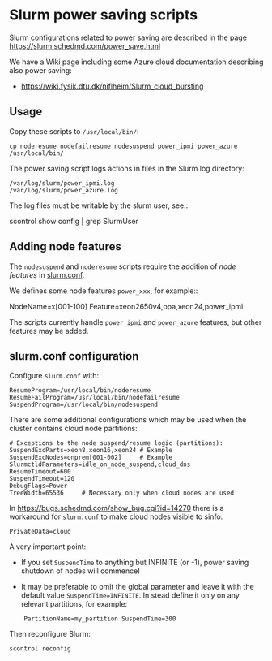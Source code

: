 Slurm power saving scripts
==========================

Slurm configurations related to power saving are described in the page https://slurm.schedmd.com/power_save.html

We have a Wiki page including some Azure cloud documentation describing also power saving:

* https://wiki.fysik.dtu.dk/niflheim/Slurm_cloud_bursting

Usage
-----

Copy these scripts to ```/usr/local/bin/```:
```
cp noderesume nodefailresume nodesuspend power_ipmi power_azure /usr/local/bin/
```

The power saving script logs actions in files in the Slurm log directory:
```
/var/log/slurm/power_ipmi.log
/var/log/slurm/power_azure.log
```
The log files must be writable by the slurm user, see::

  scontrol show config | grep SlurmUser

Adding node features
--------------------

The ``nodesuspend`` and ``noderesume`` scripts require the addition of *node features*
in [slurm.conf](https://slurm.schedmd.com/slurm.conf.html#SECTION_NODE-CONFIGURATION).

We defines some node features ``power_xxx``, for example::

  NodeName=x[001-100] Feature=xeon2650v4,opa,xeon24,power_ipmi

The scripts currently handle ``power_ipmi`` and ``power_azure`` features,
but other features may be added.

slurm.conf configuration
------------------------

Configure ```slurm.conf``` with:
```
ResumeProgram=/usr/local/bin/noderesume
ResumeFailProgram=/usr/local/bin/nodefailresume
SuspendProgram=/usr/local/bin/nodesuspend
```

There are some additional configurations which may be used when the cluster contains cloud node partitions:

```
# Exceptions to the node suspend/resume logic (partitions):
SuspendExcParts=xeon8,xeon16,xeon24	# Example
SuspendExcNodes=onprem[001-002]		# Example
SlurmctldParameters=idle_on_node_suspend,cloud_dns
ResumeTimeout=600
SuspendTimeout=120
DebugFlags=Power
TreeWidth=65536		# Necessary only when cloud nodes are used
```

In https://bugs.schedmd.com/show_bug.cgi?id=14270 there is a workaround for ```slurm.conf``` to make cloud nodes visible to sinfo:
```
PrivateData=cloud
```

A very important point:

* If you set ```SuspendTime``` to anything but INFINITE (or -1), power saving shutdown of nodes will commence!

* It may be preferable to omit the global parameter and leave it with the default value ```SuspendTime=INFINITE```.
  In stead define it only on any relevant partitions, for example:

```
    PartitionName=my_partition SuspendTime=300
```

Then reconfigure Slurm:
```
scontrol reconfig
```
